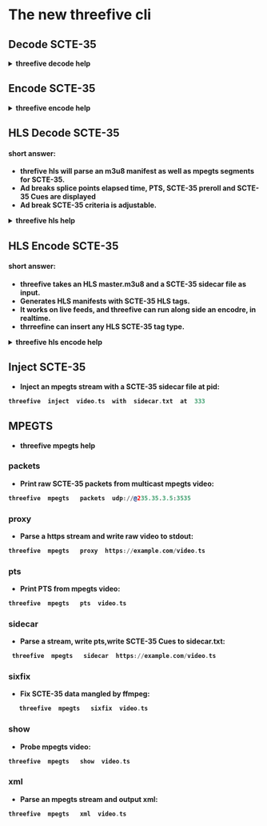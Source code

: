 # The new threefive cli 

## Decode SCTE-35
<details><summary><B>threefive decode help</B></summary>

* __Here's how to decode SCTE-35 from MPEGTS, HLS, Base64, Hex, Files, Stdin__
![image](https://github.com/user-attachments/assets/b646d89e-c318-4449-a2da-728520776f86)


</details>


## Encode SCTE-35

<details><summary><B>threefive encode help</summary</B> </summary>

*  Load JSON, XML, Base64 or Hex and encode to  JSON, XML,Base64, Hex, Int or Bytes : threefive  encode  help 
    * encode can be used to convert from one SCTE-35 format to another.
![image](https://github.com/user-attachments/assets/3e61dc4c-7072-4617-9f9a-796e871faf18)

</details>

## HLS Decode SCTE-35
#### short answer:
* threfive hls will parse an m3u8 manifest as well as mpegts segments for SCTE-35.
* Ad breaks splice points  elapsed time, PTS, SCTE-35 preroll and SCTE-35 Cues are displayed
* Ad break SCTE-35 criteria is adjustable.

<details><summary><B>threefive hls help</B></summary>
   
## The coolest new feature in the threefive cli is the HLS SCTE-35 parser.

The fine folks at [__tunein.com__](https://tunein.com) paid for the developement of __threefive hls__ and insisted it remain open and freely available to everyone. 


```rebol
2024-11-08T12:47:54.38Z  SCTE-35 
                        Stream PTS: 70485.651111
                        PreRoll: 3.300011
                        Splice Point: 70488.951122
                        Type: Time Signal
                        Media: index_2_8638521.ts

                                                                                
2024-11-08T12:47:59.47Z  Skipped   #EXT-OATCLS-SCTE35:/DBAAAAAAyiYAAAABQb/6+8nkAAqAihDVUVJ/////3/
/AAFyylgBFG1zbmJjX0VQMDAwMjEzOTAyNTg3IwcLr6+cHw==

                        PTS: 70489.651111
                        Media: index_2_8638523.ts

                                                                                
2024-11-08T12:47:59.47Z #EXT-X-CUE-OUT:60.068

                        PTS: 70489.651111 (Splice Point)
                        Duration: 60.068
                        Media: index_2_8638523.ts
```


you run it like this:

```awk
threefive hls https://example.com/master.m3u8
```
[ __Help__ ]

To display this help:
```sed
  threefive hls help
```

[ Input ]

__threefive hls__ takes an m3u8 URI as input.

 [ M3U8 formats ]

* master  ( When a master.m3u8 used, threefive hls parses the first rendition it finds )
* rendition

[ Segment types ]

* AAC
* AC3
* MPEGTS
    * codecs:
      * video
        * mpeg2, h.264, h.265
      * audio
        * mpeg2, aac, ac3, mp3

[ Protocols ]

  * file
  * http(s)
  * UDP
  * Multicast

 [ Encryption ]

 * AES-128 (segments are automatically decrypted)

[ HLS SCTE-35 Tags ]

threefive hls displays SCTE-35 Embedded Cues as well as SCTE-35 HLS Tags.

Supported:

  * #EXT-OATCLS-SCTE35
  * #EXT-X-CUE-OUT-CONT
  * #EXT-X-DATERANGE
  * #EXT-X-SCTE35
  * #EXT-X-CUE-IN
  * #EXT-X-CUE-OUT


[ Profiles ]
* A lot of companies have multiple SCTE-35 Tags and/or SCTE-35 embedded inthe segments. threefive hls allows you to set what you parse. This is tunable via a file called __.35rc__
* to generate .35rc run the following
```awk
threefive hls profile
```
* it will creat .35rc in the current directory
( Integers are show in hex (base 16),
          base 10 unsigned integers can also be used in .35rc )
```awk
  a@fu:~$ cat .35rc

        expand_cues = False
        parse_segments = False
        parse_manifests = True
        hls_tags = #EXT-OATCLS-SCTE35,#EXT-X-CUE-OUT-CONT,
        #EXT-X-DATERANGE,#EXT-X-SCTE35,#EXT-X-CUE-IN,#EXT-X-CUE-OUT
        command_types = 0x6,0x5
        descriptor_tags = 0x2
        starts = 0x22,0x30,0x32,0x34,0x36,0x44,0x46
```

expand_cues:       `set to True to show cues fully expanded as JSON`


parse_segments:   `set to true to enable parsing SCTE-35 from MPEGTS.`

parse_manifests:   `set to true to parse the m3u8 file for SCTE-35 HLS Tags.`

hls_tags:       `set which SCTE-35 HLS Tags to parse.`

command_types:     `set which Splice Commands to parse.`

descriptor_tags:   `set which Splice Descriptor Tags to parse.`

starts:           `set which Segmentation Type IDs to use to start breaks.`

_(Edit the file as needed and then run threefive hls from the same directory)_


[ Profile Format ]

* Values do not need to be quoted.

* Multiple values are separated by a commas

* No partial line comments. Comments must be on a separate lines.

* Comments can be started with a # or //
* Integers can be base 10 or base 16

* __threefive hls__ genrates a few output files to make it easier to debug live HLS with SCTE-35


[__Output Files__]

* Created in the current working directory
* __Output files aree Clobbered on start of threefive hls__
* this is done to prevent old files from stacking up.
*  If you want to keep a file, rename it before restarting __threefve hls__ 
    * Profile rules applied to the output:
        * __35.m3u8__  - live playable rewrite of the m3u8 
        * __35.sidecar__ - list of ( pts, HLS SCTE-35 tag ) pairs

* Profile rules not applied to the output:
   * __35.dump__  -  all of the HLS SCTE-35 tags read.
   * __35.flat__  - every time an m3u8 is reloaded, it's contents are appended to 35.flat.


[  Cool Features  ]

* ALL SCTE-35 HLS tags are supported.
* SCTE-35 can be parsed from segments and manifests.

* Automatic AES Decryption, you don't  have to do anything, __threefive hls __
 __automatically detects and decrypts AES encrypted segments__ on the fly.


*  Preroll and  splice point and diff of the splice point are displayed.
```awk
                                                                                
2024-11-08T13:01:49.60Z  SCTE-35 
                        Stream PTS: 71317.660444
                        PreRoll: 4.090678
                        Splice Point: 71321.751122
                        Type: Time Signal
                        Media: index_2_8638662.ts

                             
```

* mpegts streams are listed on start ( like ffprobe )
```awk
  Program: 1

        Service:  
        Provider: 
        Pid:      480
        Pcr Pid:  481
        Streams:
          Pid           Type
          481 [0x1e1]   0x1b    H.264
          482 [0x1e2]   0xf     ADTS AAC 
          483 [0x1e3]   0x86    SCTE-35
          484 [0x1e4]   0xfc    KLV
          485 [0x1e5]   0x15    ID
```
* profile settings are also displayed on start
```awk


Profile:

    expand_cues = False

    parse_segments = True

    parse_manifests = True

    hls_tags = ['#EXT-OATCLS-SCTE35', '#EXT-X-DATERANGE', '#EXT-X-SCTE35', '#EXT-X-CUE-OUT', '#EXT-X-CUE-OUT-CONT', '#EXT-X-CUE-IN']

    command_types = ['0x5', '0x6']

    descriptor_tags = ['0x2']

    starts = ['0x22', '0x30', '0x32', '0x34', '0x36', '0x44', '0x46']

    seg_type = ['']
```
* current wall time and PTS is displayed while threefive hls is parsing.
```awk
24-11-08T12:39:19.02Z  PTS  69935.651111 

```
* break duration and break progress are displayed during ad breaks
```js
2024-11-08T13:00:43.25Z  PTS  71253.384444  Break  203.967 / 270.035
```
* PTS is parsed directly from the HLS segments for accuracy.

* threefive hls can resume when started in the middle of an ad break.
```js
2023-10-13T05:59:50.24Z Resuming Ad Break
2023-10-13T05:59:50.34Z Setting Break Timer to 17.733
2023-10-13T05:59:50.44Z Setting Break Duration to 60.067
```

[ Example Usage ]

 * Show this help:
```sed
   threefive hls help
```
  * Generate a new .35rc
```sed
    threefive hls profile
```
* parse an m3u8
```sed
   threefive hls  https://example.com/out/v1/547e1b8d09444666ac810f6f8c78ca82/index.m3u8
```

 

[ Example Usage ]

        * Show this help:

                threefive hls help

        * Generate a new sc.profile

                threefive hls profile

        * parse an m3u8

               threefive  https://example.com/out/v1/547e1b8d09444666ac810f6f8c78ca82/index.m3u8



</details>


## HLS Encode SCTE-35
#### short answer:
   * threefive takes an HLS master.m3u8 and a SCTE-35 sidecar file as input.
   * Generates HLS manifests with SCTE-35 HLS tags.
   * It works on live feeds, and threefive can run along side an encodre, in realtime.
   *  thrreefine can insert any HLS SCTE-35 tag type.
     
<details><summary><B>threefive  hls  encode  help</B></summary>
  
```js
options:
  -h, --help            show this help message and exit
  -i INPUT, --input INPUT
                        Input source, is a master.m3u8(local or http(s) with
                        MPEGTS segments default: None
  -s SIDECAR_FILE, --sidecar_file SIDECAR_FILE
                        SCTE-35 Sidecar file default: None
  -o OUTPUT_DIR, --output_dir OUTPUT_DIR
                        output directory default:None
  -T HLS_TAG, --hls_tag HLS_TAG
                        x_scte35, x_cue, x_daterange, or x_splicepoint
                        default: x_cue
```
* Input is a master.m3u8 file,local or over http(s), as input.
* SCTE-35 data is from a sidecar file.
* The master. m3u8 and rendition index.m3u8 files are rewritten locally on your server with SCTE-35 Added to them.
* Segments with a CUE-OUT or CUE-IN tag in them, they are split at the SCTE-35 splicepoint.
* It's fast, light on the network, and uses very little CPU time. 
---

```js
#EXTM3U
#EXT-X-VERSION:4      <--- headers and settings are copied over.
#EXT-X-TARGETDURATION:7   
#EXTINF:6.0
https://example.com/0/seg541.ts    <-- expands existing segment URI, but doesn't parse the segments
#EXTINF:0.266667
./0/a-seg542.ts       <--- When there is a SCTE-35 Cue, it splits the segment at the splice point.
#EXT-X-CUE-OUT:13.0     
#EXT-X-DISCONTINUITY
#EXTINF:5.466666
./0/b-seg542.ts      < -- the second split segment is the where the CUE-OUT starts
#EXT-X-CUE-OUT-CONT:5.466666/13.0
#EXTINF:6.0
https://example.com/0/seg543.ts     <--- during  the ad break, the segments are not parsed, URIs are expanded.
#EXT-X-CUE-OUT-CONT:11.466666/13.0
#EXTINF:1.533334
./0/a-seg544.ts            
#EXT-X-CUE-IN            
#EXT-X-DISCONTINUITY
#EXTINF:4.199999
./0/b-seg544.ts   
#EXTINF:6.0
https://example.com/0/seg545.ts   

```

* The new master.m3u8 is written to your server
* Each rendition has an index.m3u8 and just the split segments in sub directories on your server.
* Each sub-directory looks like this

```smalltalk

 ls 0/
  a-seg542.ts    b-seg542.ts 
  a-seg544.ts   b-seg544.ts  
  index.m3u8 sidecar.txt
```
* the [sidecar file](#sidecar-files) contains two lines, a CUE-OUT and a CUE-IN, the  ad break is for 17 seconds.
```smalltalk
3274.0,/DAlAAAAAAAAAP/wFAUAAAABf+/+EZAnoP4AF1iQAAEAAAAAE5sHRg==
3291.0,/DAgAAAAAAAAAP/wDwUAAAABf0/+EaeAMAABAAAAAJlXlzg=
```
* the command

```js
a@fu:~/testme$ sideways -i /home/a/foam4/master.m3u8 -s ../sidecar.txt
```

* the output
```js
a@fu:~/testme$ ls -R
.:
0  1  master.m3u8

./0:
a-seg544.ts  a-seg547.ts  b-seg544.ts  b-seg547.ts  index.m3u8  sidecar.txt

./1:
a-seg544.ts  a-seg547.ts  b-seg544.ts  b-seg547.ts  index.m3u8  sidecar.txt
```
* 0 and 1 are renditon sub-directories.
* When a segment is split for SCTE-35 the name is prepended with a- and b-
* sideways  writes a copy of the sidecar to each rendition directory
* you can play the master.m3u8.
* the SCTE-35 Cues come out like this:
```js
# start: 3268.266667 
#EXTINF:5.733333
./0/a-seg544.ts     <-- seg544.ts is split into a-seg544.ts and b-seg544.ts.
# start: 3274.0 
#EXT-X-CUE-OUT:17.0
#EXT-X-DISCONTINUITY
#EXTINF:0.266667
./0/b-seg544.ts <-- The splice point is always at the start of b- segment.
# start: 3274.266667 
#EXT-X-CUE-OUT-CONT:0.266667/17.0
#EXTINF:6.0
/home/a/foam4/0/seg545.ts  
# start: 3280.266667 
#EXT-X-CUE-OUT-CONT:6.266667/17.0
#EXTINF:6.0
/home/a/foam4/0/seg546.ts
# start: 3286.266667 
#EXT-X-CUE-OUT-CONT:12.266667/17.0
#EXTINF:4.733333
./0/a-seg547.ts
# start: 3291.0 
#EXT-X-CUE-IN
#EXT-X-DISCONTINUITY
#EXTINF:1.266667
./0/b-seg547.ts
# start: 3292.266667 
```   
### Sidecar files
* load scte35 cues from a Sidecar file

* Sidecar Cues will be handled the same as SCTE35 cues from a video stream.
* line format for text file insert_pts, cue

* pts is the insert time for the cue, cue can be base64,hex, int, or bytes
```sed
a@debian:~/sidweways$ cat sidecar.txt

38103.868589, /DAxAAAAAAAAAP/wFAUAAABdf+/+zHRtOn4Ae6DOAAAAAAAMAQpDVUVJsZ8xMjEqLYemJQ== 
38199.918911, /DAsAAAAAAAAAP/wDwUAAABef0/+zPACTQAAAAAADAEKQ1VFSbGfMTIxIxGolm0= 
```
* you can do dynamic cue injection with a Sidecar file
```asm
touch sidecar.txt

sideways -i master.m3u8 -s sidecar.txt -o bob
```
*  Open another terminal and printf cues into sidecar.txt
```asm
printf '38103.868589, /DAxAAAAAAAAAP/wFAUAAABdf+/+zHRtOn4Ae6DOAAAAAAAMAQpDVUVJsZ8xMjEqLYemJQ==\n' > sidecar.txt
```

* A CUE-OUT can be terminated early using a sidecar file.

</details>


## Inject  SCTE-35   
* Inject an mpegts stream with a SCTE-35 sidecar file at pid:  
```asm
threefive  inject  video.ts  with  sidecar.txt  at  333
```

## MPEGTS 
    
* threefive mpegts help

### packets
* Print raw SCTE-35 packets from multicast mpegts video:  
```asm
threefive  mpegts   packets  udp://@235.35.3.5:3535
```
### proxy
* Parse a https stream and write raw video to stdout:  
```asm
threefive  mpegts   proxy  https://example.com/video.ts
```
### pts
* Print PTS from mpegts video:  
```asm
threefive  mpegts   pts  video.ts
```
### sidecar
* Parse a stream, write pts,write SCTE-35 Cues to sidecar.txt:
```asm
 threefive  mpegts   sidecar  https://example.com/video.ts
```
### sixfix
* Fix SCTE-35 data mangled by ffmpeg:
```asm
   threefive  mpegts   sixfix  video.ts
```
### show
* Probe mpegts video:  
```asm
threefive  mpegts   show  video.ts
```
### xml
* Parse an mpegts stream and output xml: 
```asm
threefive  mpegts   xml  video.ts
```



